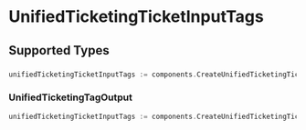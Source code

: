 # UnifiedTicketingTicketInputTags


## Supported Types

### 

```go
unifiedTicketingTicketInputTags := components.CreateUnifiedTicketingTicketInputTagsStr(string{/* values here */})
```

### UnifiedTicketingTagOutput

```go
unifiedTicketingTicketInputTags := components.CreateUnifiedTicketingTicketInputTagsUnifiedTicketingTagOutput(components.UnifiedTicketingTagOutput{/* values here */})
```

